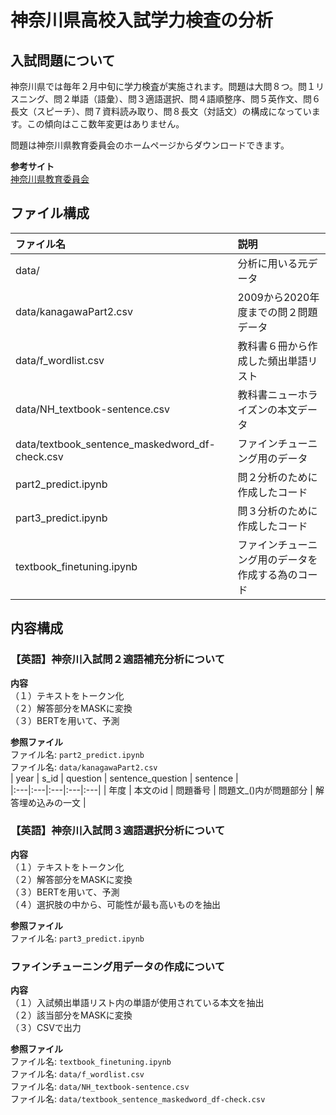 # **神奈川県高校入試学力検査の分析**
## **入試問題について**
神奈川県では毎年２月中旬に学力検査が実施されます。問題は大問８つ。問１リスニング、問２単語（語彙）、問３適語選択、問４語順整序、問５英作文、問６長文（スピーチ）、問７資料読み取り、問８長文（対話文）の構成になっています。この傾向はここ数年変更はありません。

問題は神奈川県教育委員会のホームページからダウンロードできます。  

**参考サイト**  
[神奈川県教育委員会](https://www.pref.kanagawa.jp/docs/dc4/nyusen/nyusen/gakuryokukensa/mondai.html)

## **ファイル構成**
| ファイル名 | 説明 |
|:---|:---|
| data/   | 分析に用いる元データ |
| data/kanagawaPart2.csv | 2009から2020年度までの問２問題データ |
| data/f_wordlist.csv | 教科書６冊から作成した頻出単語リスト |
| data/NH_textbook-sentence.csv | 教科書ニューホライズンの本文データ |
| data/textbook_sentence_maskedword_df-check.csv | ファインチューニング用のデータ |
| part2_predict.ipynb | 問２分析のために作成したコード |
| part3_predict.ipynb | 問３分析のために作成したコード |
| textbook_finetuning.ipynb | ファインチューニング用のデータを作成する為のコード |

## **内容構成**
### **【英語】神奈川入試問２適語補充分析について**
**内容**  
（１）テキストをトークン化  
（２）解答部分をMASKに変換  
（３）BERTを用いて、予測  

**参照ファイル**  
ファイル名: `part2_predict.ipynb`  
ファイル名: `data/kanagawaPart2.csv`  
| year | s_id | question | sentence_question | sentence |  
|:---|:---|:---|:---|:---|
| 年度 | 本文のid | 問題番号 | 問題文_()内が問題部分 | 解答埋め込みの一文 |

### **【英語】神奈川入試問３適語選択分析について**
**内容**  
（１）テキストをトークン化  
（２）解答部分をMASKに変換  
（３）BERTを用いて、予測  
（４）選択肢の中から、可能性が最も高いものを抽出  

**参照ファイル**  
ファイル名: `part3_predict.ipynb`  

### **ファインチューニング用データの作成について**
**内容**  
（１）入試頻出単語リスト内の単語が使用されている本文を抽出  
（２）該当部分をMASKに変換  
（３）CSVで出力  

**参照ファイル**  
ファイル名: `textbook_finetuning.ipynb`  
ファイル名: `data/f_wordlist.csv`  
ファイル名: `data/NH_textbook-sentence.csv`  
ファイル名: `data/textbook_sentence_maskedword_df-check.csv`  
